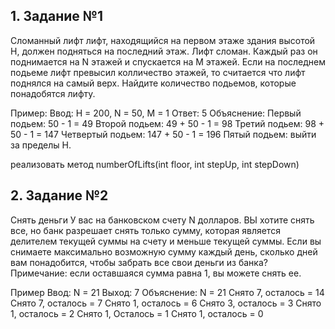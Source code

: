 ## 1. Задание №1


Сломанный лифт
лифт, находящийся на первом этаже здания высотой H, должен подняться на последний этаж. Лифт сломан. Каждый раз он поднимается на N этажей и спускается на M этажей. Если на последнем подьеме лифт превысил колличество этажей, то считается что лифт поднялся на самый верх. Найдите количество подьемов, которые понадобятся лифту.

Пример:
Ввод:
H = 200, N = 50, M = 1
Ответ: 5
Объяснение:
Первый подьем: 50 - 1 = 49
Второй подьем: 49 + 50 - 1 = 98
Третий подьем: 98 + 50 - 1 = 147
Четвертый подьем: 147 + 50 - 1 = 196
Пятый подьем: выйти за пределы H.

реализовать метод numberOfLifts(int floor, int stepUp, int stepDown)

## 2. Задание №2
Снять деньги
У вас на банковском счету N долларов. ВЫ хотите снять все, но банк разрешает снять только сумму, которая является делителем текущей суммы на счету и меньше текущей суммы.
Если вы снимаете максимально возможную сумму каждый день, сколько дней вам понадобится, чтобы забрать все свои деньги из банка?
Примечание: если оставшаяся сумма равна 1, вы можете снять ее.

Пример
Ввод:  N = 21
Выход:  7
Объяснение:  N = 21
Снято 7, осталось = 14
Снято 7, осталось = 7
Снято 1, осталось = 6
Снято 3, осталось = 3
Снято 1, осталось = 2
Снято 1, Осталось = 1
Снято 1, осталось = 0
